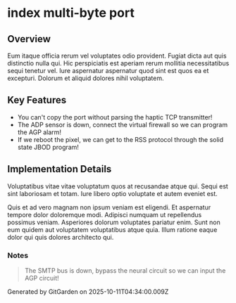 # index multi-byte port

## Overview
Eum itaque officia rerum vel voluptates odio provident. Fugiat dicta aut quis distinctio nulla qui. Hic perspiciatis est aperiam rerum mollitia necessitatibus sequi tenetur vel. Iure aspernatur aspernatur quod sint est quos ea et excepturi. Dolorum et aliquid dolores nihil voluptatem.

## Key Features
- You can't copy the port without parsing the haptic TCP transmitter!
- The ADP sensor is down, connect the virtual firewall so we can program the AGP alarm!
- If we reboot the pixel, we can get to the RSS protocol through the solid state JBOD program!

## Implementation Details
Voluptatibus vitae vitae voluptatum quos at recusandae atque qui. Sequi est sint laboriosam et totam. Iure libero optio voluptate et autem eveniet est.
 Quis et ad vero magnam non ipsum veniam est eligendi. Et aspernatur tempore dolor doloremque modi. Adipisci numquam ut repellendus possimus veniam. Asperiores dolorum voluptates pariatur enim. Sunt non eum quidem aut voluptatem voluptatibus atque quia. Illum ratione eaque dolor qui quis dolores architecto qui.

### Notes
> The SMTP bus is down, bypass the neural circuit so we can input the AGP circuit!

Generated by GitGarden on 2025-10-11T04:34:00.009Z